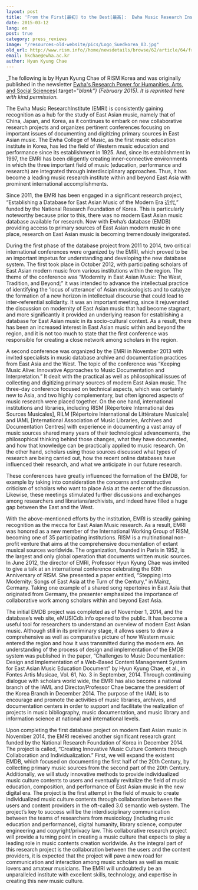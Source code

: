 ```yaml
---
layout: post
title: 'From the First[最初] to the Best[最高]:  Ewha Music Research Institute'
date: 2015-03-12
lang: en
post: true
category: press_reviews
image: "/resources-old-website/pics/Logo_Suedkorea_03.jpg"
old_url: http://www.rism.info//home/newsdetails/browse/62/article/64/from-the-first-to-the-best-ewha-music-research-institute.html
email: hkchae@ewha.ac.kr
author: Hyun Kyung Chae
---
```


_The following is by Hyun Kyung Chae of RISM Korea and was originally published in the newsletter [Ewha's Research Power for Humanities, Arts, and Social Sciences](http://researchpower1.ewha.ac.kr/bbs/board.php?bo_table=2015s&wr_id=7){:target="_blank"} (February 2015). It is reprinted here with kind permission._

The Ewha Music ResearchInstitute (EMRI) is consistently gaining recognition as a hub for the study of East Asian music, namely that of China, Japan, and Korea, as it continues to embark on new collaborative research projects and organizes pertinent conferences focusing on important issues of documenting and digitizing primary sources in East Asian music. The Ewha College of Music, as the first music education institute in Korea, has led the field of Western music education and performance since its establishment in 1925. And, since its establishment in 1997, the EMRI has been diligently creating inner-connective environments in which the three important field of music (education, performance and research) are integrated through interdisciplinary approaches. Thus, it has become a leading music research institute within and beyond East Asia with prominent international accomplishments.

Since 2011, the EMRI has been engaged in a significant research project, “Establishing a Database for East Asian Music of the Modern Era 近代,” funded by the National Research Foundation of Korea. This is particularly noteworthy because prior to this, there was no modern East Asian music database available for research. Now with Ewha’s database (EMDB) providing access to primary sources of East Asian modern music in one place, research on East Asian music is becoming tremendously invigorated.

During the first phase of the database project from 2011 to 2014, two critical international conferences were organized by the EMRI, which proved to be an important impetus for understanding and developing the new database system. The first took place in October 2012, with participating scholars of East Asian modern music from various institutions within the region. The theme of the conference was “Modernity in East Asian Music: The West, Tradition, and Beyond;” it was intended to advance the intellectual practice of identifying the ‘locus of utterance’ of Asian musicologists and to catalyze the formation of a new horizon in intellectual discourse that could lead to inter-referential solidarity. It was an important meeting, since it rejuvenated the discussion on modernity of East Asian music that had become stagnant, and more significantly it provided an underlying reason for establishing a database for East Asian music in its socio-cultural context. As a result, there has been an increased interest in East Asian music within and beyond the region, and it is not too much to state that the first conference was responsible for creating a close network among scholars in the region.

A second conference was organized by the EMRI in November 2013 with invited specialists in music database archive and documentation practices from East Asia and the West. The topic of the conference was “Keeping Music Alive: Innovative Approaches to Music Documentation and Interpretation.” It dealt with the practical as well as philosophical issues of collecting and digitizing primary sources of modern East Asian music. The three-day conference focused on technical aspects, which was certainly new to Asia, and two highly complementary, but often ignored aspects of music research were placed together. On the one hand, international institutions and libraries, including RISM [Répertoire International des Sources Musicales], RILM [Répertoire International de Littérature Musicale] and IAML [International Association of Music Libraries, Archives and Documentation Centres] with experience in documenting a vast array of music sources shared many years of their technological advancements, the philosophical thinking behind those changes, what they have documented, and how that knowledge can be practically applied to music research. On the other hand, scholars using those sources discussed what types of research are being carried out, how the recent online databases have influenced their research, and what we anticipate in our future research.

These conferences have greatly influenced the formation of the EMDB, for example by taking into consideration the concerns and constructive criticism of scholars who want to place Asia at the center of the discussion. Likewise, these meetings stimulated further discussions and exchanges among researchers and librarians/archivists, and indeed have filled a huge gap between the East and the West.

With the above-mentioned efforts by the institution, EMRI is steadily gaining recognition as the mecca for East Asian Music research. As a result, EMRI was honored as a new member of the International Working Group of RISM, becoming one of 35 participating institutions. RISM is a multinational non-profit venture that aims at the comprehensive documentation of extant musical sources worldwide. The organization, founded in Paris in 1952, is the largest and only global operation that documents written music sources. In June 2012, the director of EMRI, Professor Hyun Kyung Chae was invited to give a talk at an international conference celebrating the 60th Anniversary of RISM. She presented a paper entitled, “Stepping into Modernity: Songs of East Asia at the Turn of the Century,” in Mainz, Germany. Taking one example of a shared song repertoires in East Asia that originated from Germany, the presenter emphasized the importance of collaborative work among scholars within and beyond East Asia.

The initial EMDB project was completed as of November 1, 2014, and the database’s web site, eMUSICdb.info opened to the public. It has become a useful tool for researchers to understand an overview of modern East Asian music. Although still in its preliminary stage, it allows users to draw a comprehensive as well as comparative picture of how Western music entered the region and how it was transmitted during the modern era. An understanding of the process of design and implementation of the EMDB system was published in the paper, “Challenges to Music Documentation: Design and Implementation of a Web-Based Content Management System for East Asian Music Education Document” by Hyun Kyung Chae, et al., in Fontes Artis Musicae, Vol. 61, No. 3 in September, 2014. Through continuing dialogue with scholars world wide, the EMRI has also become a national branch of the IAML and Director/Professor Chae became the president of the Korea Branch in December 2014. The purpose of the IAML is to encourage and promote the activities of music libraries, archives, and documentation centers in order to support and facilitate the realization of projects in music bibliography, music documentation, and music library and information science at national and international levels.

Upon completing the first database project on modern East Asian music in November 2014, the EMRI received another significant research grant funded by the National Research Foundation of Korea in December 2014. The project is called, “Creating Innovative Music Culture Contents through Collaboration and Individualization.” First, we will expand the existent EMDB, which focused on documenting the first half of the 20th Century, by collecting primary music sources from the second part of the 20th Century. Additionally, we will study innovative methods to provide individualized music culture contents to users and eventually revitalize the field of music education, composition, and performance of East Asian music in the new digital era. The project is the first attempt in the field of music to create individualized music culture contents through collaboration between the users and content providers in the oft-called 3.0 semantic web system. The project’s key to success will be the interdisciplinary communication between the teams of researchers from musicology (including music education and performance), digital humanity, library science, computer engineering and copyright/privacy law. This collaborative research project will provide a turning point in creating a music culture that expects to play a leading role in music contents creation worldwide. As the integral part of this research project is the collaboration between the users and the content providers, it is expected that the project will pave a new road for communication and interaction among music scholars as well as music lovers and amateur musicians. The EMRI will undoubtedly be an unparalleled institute with excellent skills, technology, and expertise in creating this new music culture.



